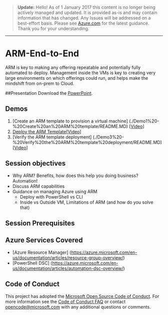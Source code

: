 > **Update:** Hello! As of 1 January 2017 this content is no longer being actively managed and updated. It is provided as-is and may contain information that has changed. Any Issues will be addressed on a best-effort basis. Please see [Azure.com](http://www.azure.com) for the latest guidance. Thank you for your understanding.

---

# ARM-End-to-End
ARM is key to making any offering repeatable and potentially fully automated to deploy. Management inside the VMs is key to creating very large environments on which offerings could run, and helps make the mindshift from on-prem to Cloud. 

##Presentation
Download the [PowerPoint](./Infrastructure%20as%20Code.pptx?raw=1).


## Demos
1. [Create an ARM template to provision a virtual machine] (./Demo1%20-%20Create%20an%20ARM%20template/README.MD) [[Video](https://azurecatgsicontent.blob.core.windows.net/infrastructure-as-code/IaC.mp4)]
2. [Deploy the ARM Template](./Demo2%20-%20Deploy%20the%20ARM%20Template/README.MD)[[Video](https://azurecatgsicontent.blob.core.windows.net/infrastructure-as-code/IaC2.mp4)]
3. [Verify the ARM template deployment] (./Demo3%20-%20Verify%20the%20ARM%20template%20deployment/README.MD) [[Video](https://azurecatgsicontent.blob.core.windows.net/infrastructure-as-code/IaC3.mp4)]

## Session objectives
* Why ARM? Benefits, how does this help you doing business? Automation! 
* Discuss ARM capabilities 
* Guidance on managing Azure using ARM
    - Deploy with PowerShell vs CLI
    - Inside vs Outside VM, Limitations of ARM (and how do you solve that) 


## Session Prerequisites

## Azure Services Covered
* [Azure Resource Manager] (https://azure.microsoft.com/en-us/documentation/articles/resource-group-overview/)
* [PowerShell DSC] (https://azure.microsoft.com/en-us/documentation/articles/automation-dsc-overview/)


## Code of Conduct

This project has adopted the [Microsoft Open Source Code of Conduct](https://opensource.microsoft.com/codeofconduct/). For more information see the [Code of Conduct FAQ](https://opensource.microsoft.com/codeofconduct/faq/) or contact [opencode@microsoft.com](mailto:opencode@microsoft.com) with any additional questions or comments.
